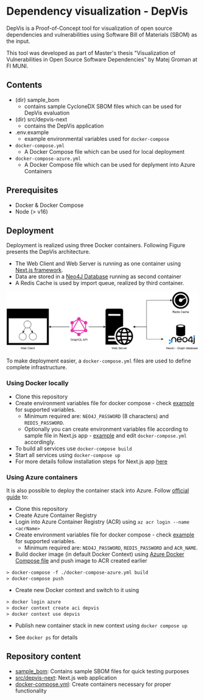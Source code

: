 # Dependency visualization - DepVis

DepVis is a Proof-of-Concept tool for visualization of open source dependencies and vulnerabilities using Software Bill of Materials (SBOM) as the input.

This tool was developed as part of Master's thesis "Visualization of Vulnerabilities in Open Source Software Dependencies" by Matej Groman at FI MUNI.

## Contents

- (dir) sample_bom
  - contains sample CycloneDX SBOM files which can be used for DepVis evaluation
- (dir) src/depvis-next
  - contains the DepVis application
- .env.example
  - example environmental variables used for `docker-compose`
- `docker-compose.yml`
  - A Docker Compose file which can be used for local deployment
- `docker-compose-azure.yml`
  - A Docker Compose file which can be used for deplyment into Azure Containers

## Prerequisites

- Docker & Docker Compose
- Node (> v16)

## Deployment

Deployment is realized using three Docker containers. Following Figure presents the DepVis architecture.

- The Web Client and Web Server is running as one container using [Next.js framework](https://nextjs.org/).
- Data are stored in a [Neo4J Database](https://neo4j.com/) running as second container
- A Redis Cache is used by import queue, realized by third container.

![DepVis Architecture Diagram](./figures/depvis-architecture.png)

To make deployment easier, a `docker-compose.yml` files are used to define complete infrastructure.

### Using Docker locally

- Clone this repository
- Create environment variables file for docker compose - check [example](./.env.example) for supported variables.
  - Minimum required are: `NEO4J_PASSWORD` (8 characters) and `REDIS_PASSWORD`.
  - Optionally you can create environment variables file according to sample file in Next.js app - [example](./src/depvis-next/.env.production.example) and edit `docker-compose.yml` accordingly.
- To build all services use `docker-compose build`
- Start all services using `docker-compose up`
- For more details follow installation steps for Next.js app [here](./src/depvis-next/README.md)

### Using Azure containers

It is also possible to deploy the container stack into Azure. Follow [official guide](https://learn.microsoft.com/en-us/azure/container-instances/tutorial-docker-compose) to:

- Clone this repository
- Create Azure Container Registry
- Login into Azure Container Registry (ACR) using `az acr login --name <acrName>`
- Create environment variables file for docker compose - check [example](./.env.example) for supported variables.
  - Minimum required are: `NEO4J_PASSWORD`, `REDIS_PASSWORD` and `ACR_NAME`.
- Build docker image (in default Docker Context) using [Azure Docker Compose file](./docker-compose-azure.yml) and push image to ACR created earlier

```
> docker-compose -f ./docker-compose-azure.yml build
> docker-compose push
```

- Create new Docker context and switch to it using

```
> docker login azure
> docker context create aci depvis
> docker context use depvis
```

- Publish new container stack in new context using `docker compose up`

- See `docker ps` for details

## Repository content

- [sample_bom](./sample_bom/): Contains sample SBOM files for quick testing purposes
- [src/depvis-next](./src/depvis-next/): Next.js web application
- [docker-compose.yml](./docker-compose.yml): Create containers necessary for proper functionality

```

```
